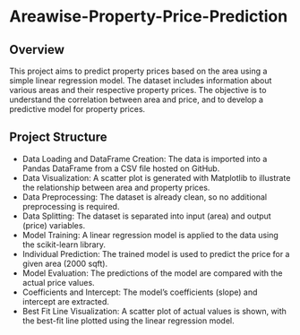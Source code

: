 # Areawise-Property-Price-Prediction
**Overview**
-
This project aims to predict property prices based on the area using a simple linear regression model. The dataset includes information about various areas and their respective property prices. The objective is to understand the correlation between area and price, and to develop a predictive model for property prices.

**Project Structure**
-
* Data Loading and DataFrame Creation: The data is imported into a Pandas DataFrame from a CSV file hosted on GitHub.
* Data Visualization: A scatter plot is generated with Matplotlib to illustrate the relationship between area and property prices.
* Data Preprocessing: The dataset is already clean, so no additional preprocessing is required.
* Data Splitting: The dataset is separated into input (area) and output (price) variables.
* Model Training: A linear regression model is applied to the data using the scikit-learn library.
* Individual Prediction: The trained model is used to predict the price for a given area (2000 sqft).
* Model Evaluation: The predictions of the model are compared with the actual price values.
* Coefficients and Intercept: The model’s coefficients (slope) and intercept are extracted.
* Best Fit Line Visualization: A scatter plot of actual values is shown, with the best-fit line plotted using the linear regression model.
